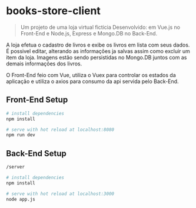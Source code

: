 # books-store-client

> Um projeto de uma loja virtual ficticia
Desenvolvido: em Vue.js no Front-End e Node.js, Express e Mongo.DB no Back-End.

A loja efetua o cadastro de livros e exibe os livros em lista com seus dados. 
É possivel editar, alterando as informações ja salvas assim como excluir um item da loja.
Imagens estão sendo persistidas no Mongo.DB juntos com as demais informações dos livros.

O Front-End feio com Vue, utiliza o Vuex para controlar os estados da aplicação e utiliza o axios para consumo da api servida pelo Back-End.


## Front-End Setup

``` bash
# install dependencies
npm install

# serve with hot reload at localhost:8080
npm run dev

```

## Back-End Setup

``` bash
/server

# install dependencies
npm install

# serve with hot reload at localhost:3000
node app.js

```

